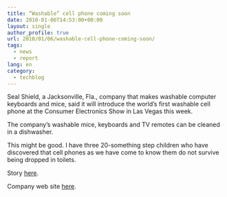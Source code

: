 ```yaml
---
title: “Washable” cell phone coming soon
date: 2010-01-06T14:53:00+00:00
layout: single
author_profile: true
url: 2010/01/06/washable-cell-phone-coming-soon/
tags:
  - news
  - report
lang: en
category: 
  - techblog
---
```

Seal Shield, a Jacksonville, Fla., company that makes washable computer keyboards and mice, said it will introduce the world’s first washable cell phone at the Consumer Electronics Show in Las Vegas this week.

The company’s washable mice, keyboards and TV remotes can be cleaned in a dishwasher.

This might be good. I have three 20-something step children who have discovered that cell phones as we have come to know them do not survive being dropped in toilets.

Story [here](http://jacksonville.com/business/2010-01-05/story/washable_cell_phone_introduced_by_jacksonville_based_company).

Company web site [here](http://www.sealshield.com/about.htm).